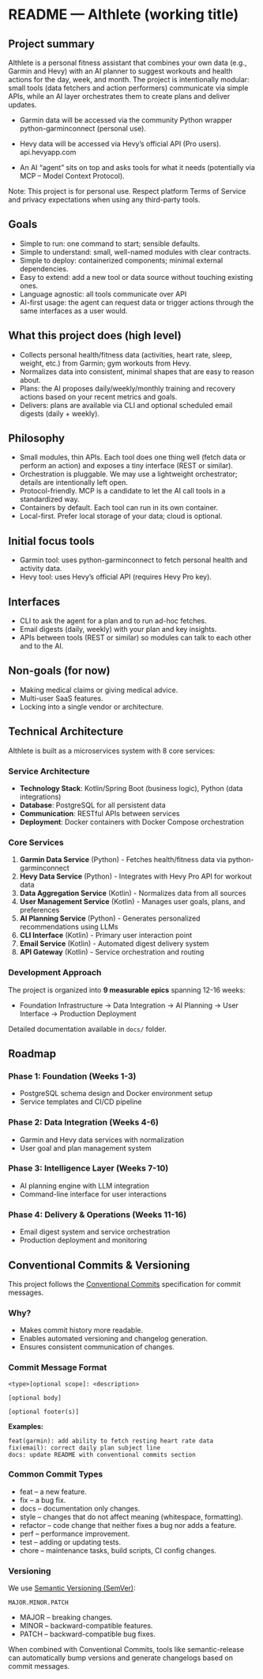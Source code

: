 # README — AIthlete (working title)

## Project summary
AIthlete is a personal fitness assistant that combines your own data (e.g., Garmin and Hevy) with an AI planner to suggest workouts and health actions for the day, week, and month. The project is intentionally modular: small tools (data fetchers and action performers) communicate via simple APIs, while an AI layer orchestrates them to create plans and deliver updates.

- Garmin data will be accessed via the community Python wrapper python-garminconnect (personal use). 

- Hevy data will be accessed via Hevy’s official API (Pro users). api.hevyapp.com

- An AI “agent” sits on top and asks tools for what it needs (potentially via MCP – Model Context Protocol). 

Note: This project is for personal use. Respect platform Terms of Service and privacy expectations when using any third-party tools.

## Goals
- Simple to run: one command to start; sensible defaults.
- Simple to understand: small, well-named modules with clear contracts.
- Simple to deploy: containerized components; minimal external dependencies.
- Easy to extend: add a new tool or data source without touching existing ones.
- Language agnostic: all tools communicate over API
- AI-first usage: the agent can request data or trigger actions through the same interfaces as a user would.

## What this project does (high level)
- Collects personal health/fitness data (activities, heart rate, sleep, weight, etc.) from Garmin; gym workouts from Hevy.
- Normalizes data into consistent, minimal shapes that are easy to reason about.
- Plans: the AI proposes daily/weekly/monthly training and recovery actions based on your recent metrics and goals.
- Delivers: plans are available via CLI and optional scheduled email digests (daily + weekly).

## Philosophy
- Small modules, thin APIs. Each tool does one thing well (fetch data or perform an action) and exposes a tiny interface (REST or similar).
- Orchestration is pluggable. We may use a lightweight orchestrator; details are intentionally left open.
- Protocol-friendly. MCP is a candidate to let the AI call tools in a standardized way. 
- Containers by default. Each tool can run in its own container.
- Local-first. Prefer local storage of your data; cloud is optional.

## Initial focus tools
- Garmin tool: uses python-garminconnect to fetch personal health and activity data. 
- Hevy tool: uses Hevy’s official API (requires Hevy Pro key). 

## Interfaces
- CLI to ask the agent for a plan and to run ad-hoc fetches.
- Email digests (daily, weekly) with your plan and key insights.
- APIs between tools (REST or similar) so modules can talk to each other and to the AI.

## Non-goals (for now)
- Making medical claims or giving medical advice.
- Multi-user SaaS features.
- Locking into a single vendor or architecture.

## Technical Architecture

AIthlete is built as a microservices system with 8 core services:

### Service Architecture
- **Technology Stack**: Kotlin/Spring Boot (business logic), Python (data integrations)
- **Database**: PostgreSQL for all persistent data
- **Communication**: RESTful APIs between services
- **Deployment**: Docker containers with Docker Compose orchestration

### Core Services
1. **Garmin Data Service** (Python) - Fetches health/fitness data via python-garminconnect
2. **Hevy Data Service** (Python) - Integrates with Hevy Pro API for workout data  
3. **Data Aggregation Service** (Kotlin) - Normalizes data from all sources
4. **User Management Service** (Kotlin) - Manages user goals, plans, and preferences
5. **AI Planning Service** (Python) - Generates personalized recommendations using LLMs
6. **CLI Interface** (Kotlin) - Primary user interaction point
7. **Email Service** (Kotlin) - Automated digest delivery system
8. **API Gateway** (Kotlin) - Service orchestration and routing

### Development Approach
The project is organized into **9 measurable epics** spanning 12-16 weeks:
- Foundation Infrastructure → Data Integration → AI Planning → User Interface → Production Deployment

Detailed documentation available in `docs/` folder.

## Roadmap

### Phase 1: Foundation (Weeks 1-3)
- PostgreSQL schema design and Docker environment setup
- Service templates and CI/CD pipeline

### Phase 2: Data Integration (Weeks 4-6)  
- Garmin and Hevy data services with normalization
- User goal and plan management system

### Phase 3: Intelligence Layer (Weeks 7-10)
- AI planning engine with LLM integration
- Command-line interface for user interactions

### Phase 4: Delivery & Operations (Weeks 11-16)
- Email digest system and service orchestration
- Production deployment and monitoring

## Conventional Commits & Versioning

This project follows the [Conventional Commits](https://www.conventionalcommits.org) specification for commit messages.

### Why?
- Makes commit history more readable.
- Enables automated versioning and changelog generation.
- Ensures consistent communication of changes.

### Commit Message Format
```
<type>[optional scope]: <description>

[optional body]

[optional footer(s)]
```

**Examples:**
```
feat(garmin): add ability to fetch resting heart rate data
fix(email): correct daily plan subject line
docs: update README with conventional commits section
```

### Common Commit Types
- feat – a new feature.
- fix – a bug fix.
- docs – documentation only changes.
- style – changes that do not affect meaning (whitespace, formatting).
- refactor – code change that neither fixes a bug nor adds a feature.
- perf – performance improvement.
- test – adding or updating tests.
- chore – maintenance tasks, build scripts, CI config changes.

### Versioning
We use [Semantic Versioning (SemVer)](https://semver.org/):


```
MAJOR.MINOR.PATCH
```

- MAJOR – breaking changes.
- MINOR – backward-compatible features.
- PATCH – backward-compatible bug fixes.

When combined with Conventional Commits, tools like semantic-release can automatically bump versions and generate changelogs based on commit messages.